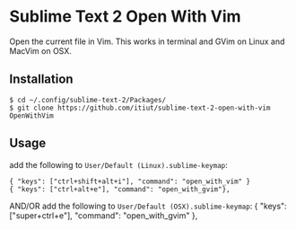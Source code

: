 Sublime Text 2 Open With Vim
============================
Open the current file in Vim. This works in terminal and GVim on Linux
and MacVim on OSX.

Installation
------------

    $ cd ~/.config/sublime-text-2/Packages/
    $ git clone https://github.com/itiut/sublime-text-2-open-with-vim OpenWithVim


Usage
-----

add the following to `User/Default (Linux).sublime-keymap`:

    { "keys": ["ctrl+shift+alt+i"], "command": "open_with_vim" }
	{ "keys": ["ctrl+alt+e"], "command": "open_with_gvim"},

AND/OR add the following to `User/Default (OSX).sublime-keymap`:
	{ "keys": ["super+ctrl+e"], "command": "open_with_gvim" },


